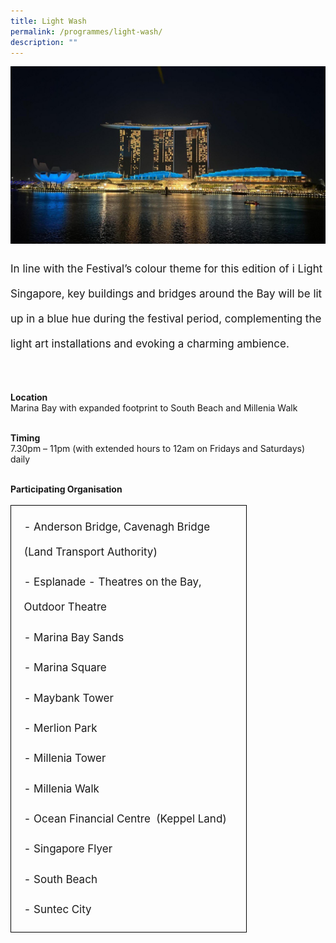 ```yaml
---
title: Light Wash
permalink: /programmes/light-wash/
description: ""
---
```

<img src="/images/Programmes/lightwash.JPG">
<p style="font-size:17px; line-height:40px">
In line with the Festival’s colour theme for this edition of i Light Singapore, key buildings and bridges around the Bay will be lit up in a blue hue during the festival period, complementing the light art installations and evoking a charming ambience.<br><br>
	
<b>Location</b><br>
Marina Bay with expanded footprint to South Beach and Millenia Walk<br><br>

<b>Timing</b><br>
7.30pm – 11pm (with extended hours to 12am on Fridays and Saturdays) daily<br><br>
	
<b>Participating Organisation</b>
<table style="width:75%; font-size:17px;line-height:40px;border:1px solid black; border-collapse:separate; padding:10px">
	<tbody><tr><td>- Anderson Bridge, Cavenagh Bridge (Land Transport Authority)</td></tr>
		<tr><td>- Esplanade - Theatres on the Bay, Outdoor Theatre</td></tr>
		<tr><td>- Marina Bay Sands</td></tr>
		<tr><td>- Marina Square</td></tr>
		<tr><td>- Maybank Tower</td></tr>
		<tr><td>- Merlion Park</td></tr>
		<tr><td>- Millenia Tower</td></tr>
		<tr><td>- Millenia Walk</td></tr>
		<tr><td>- Ocean Financial Centre&nbsp; (Keppel Land)</td></tr>
		<tr><td>- Singapore Flyer</td></tr>
		<tr><td>- South Beach</td></tr>
		<tr><td>- Suntec City</td></tr>
		</tbody></table></p>